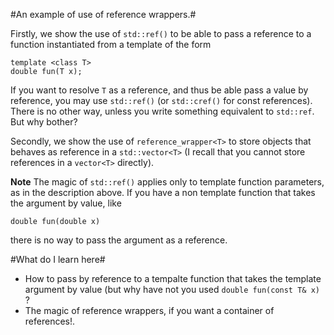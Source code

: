 #An example of use of reference wrappers.#

Firstly, we show the use of `std::ref()` to be able to pass a reference to a function instantiated from a template of the form

    template <class T>
    double fun(T x);

If you want to resolve `T` as a reference, and thus be able pass a
value by reference, you may use `std::ref()` (or `std::cref()` for
const references).  There is no other way, unless you write something
equivalent to `std::ref`. But why bother?

Secondly, we show the use of `reference_wrapper<T>` to store objects
that behaves as reference in a `std::vector<T>` (I recall that you
cannot store references in a `vector<T>` directly).

**Note** The magic of `std::ref()` applies only to template function
parameters, as in the description above. If you have a non template
function that takes the argument by value, like

    double fun(double x)

there is no way to pass the argument as a reference.

#What do I learn here#
- How to pass by reference to a tempalte function that takes the template argument by value (but why have not you used
`double fun(const T& x)` ?
- The magic of reference wrappers, if you want a container of references!.
 
